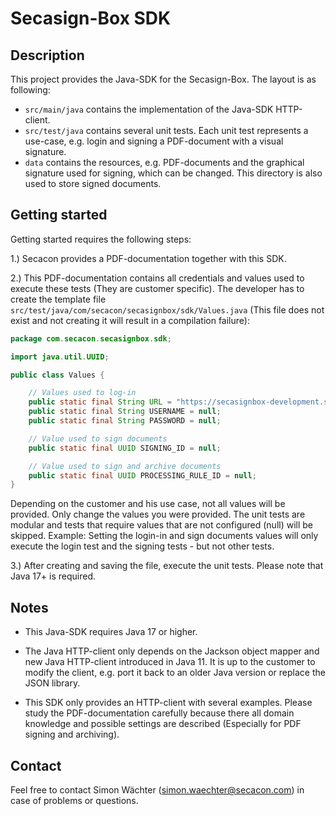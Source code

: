 # Secasign-Box SDK

## Description

This project provides the Java-SDK for the Secasign-Box. The layout is as following:

* `src/main/java` contains the implementation of the Java-SDK HTTP-client.
* `src/test/java` contains several unit tests. Each unit test represents a use-case, e.g. login and signing a PDF-document with a visual signature.
* `data` contains the resources, e.g. PDF-documents and the graphical signature used for signing, which can be changed. This directory is also used to store signed documents.

## Getting started

Getting started requires the following steps:

1.) Secacon provides a PDF-documentation together with this SDK.

2.) This PDF-documentation contains all credentials and values used to execute these tests (They are customer specific). The developer has to create the template file `src/test/java/com/secacon/secasignbox/sdk/Values.java` (This file does not exist and not creating it will result in a compilation failure):

```java
package com.secacon.secasignbox.sdk;

import java.util.UUID;

public class Values {

    // Values used to log-in
    public static final String URL = "https://secasignbox-development.secacon.com"; // No trailing slash!
    public static final String USERNAME = null;
    public static final String PASSWORD = null;

    // Value used to sign documents
    public static final UUID SIGNING_ID = null;

    // Value used to sign and archive documents
    public static final UUID PROCESSING_RULE_ID = null;
}
```


Depending on the customer and his use case, not all values will be provided. Only change the values you were provided. The unit tests are modular and tests that require values that are not configured (null) will be skipped. Example: Setting the login-in and sign documents values will only execute the login test and the signing tests - but not other tests.

3.) After creating and saving the file, execute the unit tests. 
Please note that Java 17+ is required.

## Notes

* This Java-SDK requires Java 17 or higher.

* The Java HTTP-client only depends on the Jackson object mapper and new Java HTTP-client introduced in Java 11. It is up to the customer to modify the client, e.g. port it back to an older Java version or replace the JSON library.

* This SDK only provides an HTTP-client with several examples. Please study the PDF-documentation carefully because there all domain knowledge and possible settings are described (Especially for PDF signing and archiving).

## Contact

Feel free to contact Simon Wächter (simon.waechter@secacon.com) in case of problems or questions.
